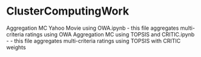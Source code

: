 # ClusterComputingWork
Aggregation MC Yahoo Movie using OWA.ipynb - this file aggregates multi-criteria ratings using OWA
Aggregation MC using TOPSIS and CRITIC.ipynb - - this file aggregates multi-criteria ratings using TOPSIS with CRITIC weights
